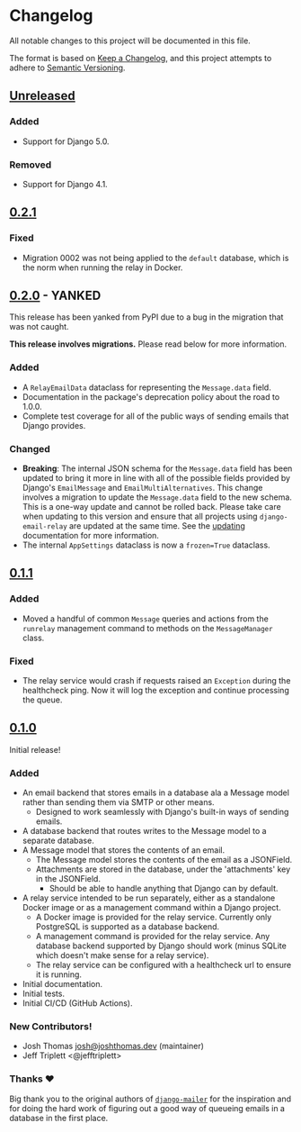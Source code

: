 # Changelog

All notable changes to this project will be documented in this file.

The format is based on [Keep a Changelog](https://keepachangelog.com/en/1.0.0/),
and this project attempts to adhere to [Semantic Versioning](https://semver.org/spec/v2.0.0.html).

## [Unreleased]

### Added

- Support for Django 5.0.

### Removed

- Support for Django 4.1.

## [0.2.1]

### Fixed

- Migration 0002 was not being applied to the `default` database, which is the norm when running the relay in Docker.

## [0.2.0] - **YANKED**

This release has been yanked from PyPI due to a bug in the migration that was not caught.

**This release involves migrations.** Please read below for more information.

### Added

- A `RelayEmailData` dataclass for representing the `Message.data` field.
- Documentation in the package's deprecation policy about the road to 1.0.0.
- Complete test coverage for all of the public ways of sending emails that Django provides.

### Changed

- **Breaking**: The internal JSON schema for the `Message.data` field has been updated to bring it more in line with all of the possible fields provided by Django's `EmailMessage` and `EmailMultiAlternatives`. This change involves a migration to update the `Message.data` field to the new schema. This is a one-way update and cannot be rolled back. Please take care when updating to this version and ensure that all projects using `django-email-relay` are updated at the same time. See the [updating](https://django-email-relay.westervelt.dev/en/latest/updating.html) documentation for more information.
- The internal `AppSettings` dataclass is now a `frozen=True` dataclass.

## [0.1.1]

### Added

- Moved a handful of common `Message` queries and actions from the `runrelay` management command to methods on the `MessageManager` class.

### Fixed

- The relay service would crash if requests raised an `Exception` during the healthcheck ping. Now it will log the exception and continue processing the queue.

## [0.1.0]

Initial release!

### Added

- An email backend that stores emails in a database ala a Message model rather than sending them via SMTP or other means.
    - Designed to work seamlessly with Django's built-in ways of sending emails.
- A database backend that routes writes to the Message model to a separate database.
- A Message model that stores the contents of an email.
    - The Message model stores the contents of the email as a JSONField.
    - Attachments are stored in the database, under the 'attachments' key in the JSONField.
        - Should be able to handle anything that Django can by default.
- A relay service intended to be run separately, either as a standalone Docker image or as a management command within a Django project.
    - A Docker image is provided for the relay service. Currently only PostgreSQL is supported as a database backend.
    - A management command is provided for the relay service. Any database backend supported by Django should work (minus SQLite which doesn't make sense for a relay service).
    - The relay service can be configured with a healthcheck url to ensure it is running.
- Initial documentation.
- Initial tests.
- Initial CI/CD (GitHub Actions).

### New Contributors!

- Josh Thomas <josh@joshthomas.dev> (maintainer)
- Jeff Triplett <@jefftriplett>

### Thanks ❤️

Big thank you to the original authors of [`django-mailer`](https://github.com/pinax/django-mailer) for the inspiration and for doing the hard work of figuring out a good way of queueing emails in a database in the first place.

[unreleased]: https://github.com/westerveltco/django-email-relay/compare/v0.2.1...HEAD
[0.1.0]: https://github.com/westerveltco/django-email-relay/releases/tag/v0.1.0
[0.1.1]: https://github.com/westerveltco/django-email-relay/releases/tag/v0.1.1
[0.2.0]: https://github.com/westerveltco/django-email-relay/releases/tag/v0.2.0
[0.2.1]: https://github.com/westerveltco/django-email-relay/releases/tag/v0.2.1
